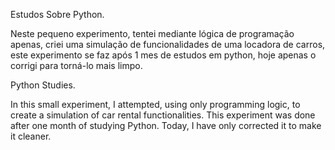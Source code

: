 Estudos Sobre Python.

Neste pequeno experimento, tentei mediante lógica de programação apenas, criei uma simulação de funcionalidades de uma locadora de carros, este experimento se faz após 1 mes de estudos em python, hoje apenas o corrigi para torná-lo mais limpo.

Python Studies.

In this small experiment, I attempted, using only programming logic, to create a simulation of car rental functionalities. This experiment was done after one month of studying Python. Today, I have only corrected it to make it cleaner.
